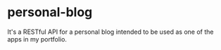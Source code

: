 # personal-blog
It's a RESTful API for a personal blog intended to be used as one of the apps in my portfolio.
